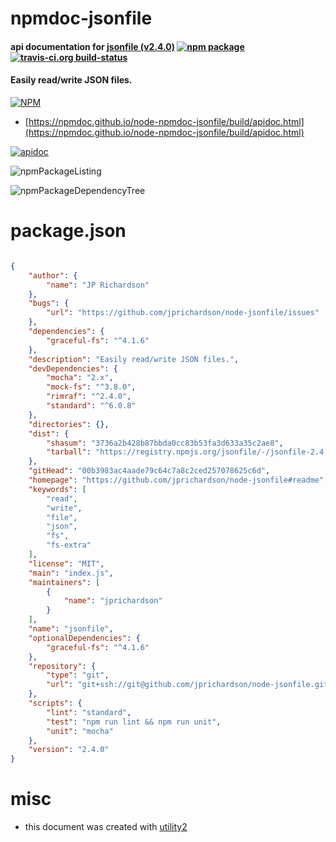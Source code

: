 # npmdoc-jsonfile

#### api documentation for  [jsonfile (v2.4.0)](https://github.com/jprichardson/node-jsonfile#readme)  [![npm package](https://img.shields.io/npm/v/npmdoc-jsonfile.svg?style=flat-square)](https://www.npmjs.org/package/npmdoc-jsonfile) [![travis-ci.org build-status](https://api.travis-ci.org/npmdoc/node-npmdoc-jsonfile.svg)](https://travis-ci.org/npmdoc/node-npmdoc-jsonfile)

#### Easily read/write JSON files.

[![NPM](https://nodei.co/npm/jsonfile.png?downloads=true&downloadRank=true&stars=true)](https://www.npmjs.com/package/jsonfile)

- [https://npmdoc.github.io/node-npmdoc-jsonfile/build/apidoc.html](https://npmdoc.github.io/node-npmdoc-jsonfile/build/apidoc.html)

[![apidoc](https://npmdoc.github.io/node-npmdoc-jsonfile/build/screenCapture.buildCi.browser.%252Ftmp%252Fbuild%252Fapidoc.html.png)](https://npmdoc.github.io/node-npmdoc-jsonfile/build/apidoc.html)

![npmPackageListing](https://npmdoc.github.io/node-npmdoc-jsonfile/build/screenCapture.npmPackageListing.svg)

![npmPackageDependencyTree](https://npmdoc.github.io/node-npmdoc-jsonfile/build/screenCapture.npmPackageDependencyTree.svg)



# package.json

```json

{
    "author": {
        "name": "JP Richardson"
    },
    "bugs": {
        "url": "https://github.com/jprichardson/node-jsonfile/issues"
    },
    "dependencies": {
        "graceful-fs": "^4.1.6"
    },
    "description": "Easily read/write JSON files.",
    "devDependencies": {
        "mocha": "2.x",
        "mock-fs": "^3.8.0",
        "rimraf": "^2.4.0",
        "standard": "^6.0.8"
    },
    "directories": {},
    "dist": {
        "shasum": "3736a2b428b87bbda0cc83b53fa3d633a35c2ae8",
        "tarball": "https://registry.npmjs.org/jsonfile/-/jsonfile-2.4.0.tgz"
    },
    "gitHead": "00b3983ac4aade79c64c7a8c2ced257078625c6d",
    "homepage": "https://github.com/jprichardson/node-jsonfile#readme",
    "keywords": [
        "read",
        "write",
        "file",
        "json",
        "fs",
        "fs-extra"
    ],
    "license": "MIT",
    "main": "index.js",
    "maintainers": [
        {
            "name": "jprichardson"
        }
    ],
    "name": "jsonfile",
    "optionalDependencies": {
        "graceful-fs": "^4.1.6"
    },
    "repository": {
        "type": "git",
        "url": "git+ssh://git@github.com/jprichardson/node-jsonfile.git"
    },
    "scripts": {
        "lint": "standard",
        "test": "npm run lint && npm run unit",
        "unit": "mocha"
    },
    "version": "2.4.0"
}
```



# misc
- this document was created with [utility2](https://github.com/kaizhu256/node-utility2)

